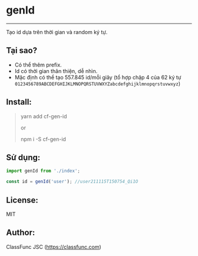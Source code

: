 # genId

---
Tạo id dựa trên thời gian và random ký tự.

## Tại sao?

- Có thể thêm prefix.
- Id có thời gian thân thiện, dễ nhìn.
- Mặc định có thể tạo 557.845 id/mỗi giây (tổ hợp chập 4 của 62 ký
tự `0123456789ABCDEFGHIJKLMNOPQRSTUVWXYZabcdefghijklmnopqrstuvwxyz`)

## Install:

> yarn add cf-gen-id
>
> or
>
> npm i -S cf-gen-id

## Sử dụng:

```js
import genId from './index';

const id = genId('user'); //user211115T150754_Qi1O
```

## License:
MIT

## Author:
ClassFunc JSC (https://classfunc.com)

